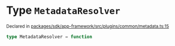 # Type `MetadataResolver`
<sub>Declared in [packages/sdk/app-framework/src/plugins/common/metadata.ts:15](https://github.com/dxos/dxos/blob/29a91026f/packages/sdk/app-framework/src/plugins/common/metadata.ts#L15)</sub>




```ts
type MetadataResolver = function
```
